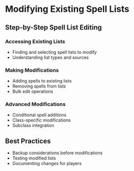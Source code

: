 # Modifying Existing Spell Lists

## Step-by-Step Spell List Editing

### Accessing Existing Lists

- Finding and selecting spell lists to modify
- Understanding list types and sources

### Making Modifications

- Adding spells to existing lists
- Removing spells from lists
- Bulk edit operations

### Advanced Modifications

- Conditional spell additions
- Class-specific modifications
- Subclass integration

## Best Practices

- Backup considerations before modifications
- Testing modified lists
- Documenting changes for players
